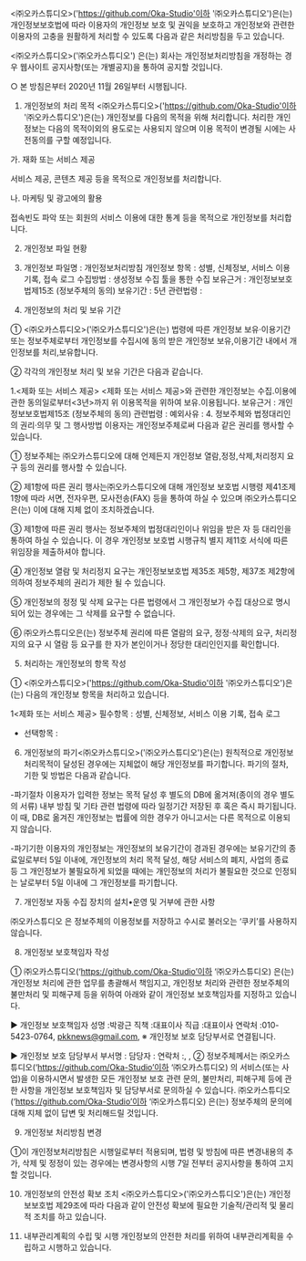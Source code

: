 <㈜오카스튜디오>('https://github.com/Oka-Studio'이하 '㈜오카스튜디오')은(는) 개인정보보호법에 따라 이용자의 개인정보 보호 및 권익을 보호하고 개인정보와 관련한 이용자의 고충을 원활하게 처리할 수 있도록 다음과 같은 처리방침을 두고 있습니다.

<㈜오카스튜디오>('㈜오카스튜디오') 은(는) 회사는 개인정보처리방침을 개정하는 경우 웹사이트 공지사항(또는 개별공지)을 통하여 공지할 것입니다.

○ 본 방침은부터 2020년 11월 26일부터 시행됩니다.


1. 개인정보의 처리 목적 <㈜오카스튜디오>('https://github.com/Oka-Studio'이하 '㈜오카스튜디오')은(는) 개인정보를 다음의 목적을 위해 처리합니다. 처리한 개인정보는 다음의 목적이외의 용도로는 사용되지 않으며 이용 목적이 변경될 시에는 사전동의를 구할 예정입니다.

가. 재화 또는 서비스 제공

서비스 제공, 콘텐츠 제공 등을 목적으로 개인정보를 처리합니다.


나. 마케팅 및 광고에의 활용

접속빈도 파악 또는 회원의 서비스 이용에 대한 통계 등을 목적으로 개인정보를 처리합니다.


2. 개인정보 파일 현황

1. 개인정보 파일명 : 개인정보처리방침
개인정보 항목 : 성별, 신체정보, 서비스 이용 기록, 접속 로그
수집방법 : 생성정보 수집 툴을 통한 수집
보유근거 : 개인정보보호법제15조 (정보주체의 동의)
보유기간 : 5년
관련법령 :


3. 개인정보의 처리 및 보유 기간

① <㈜오카스튜디오>('㈜오카스튜디오')은(는) 법령에 따른 개인정보 보유·이용기간 또는 정보주체로부터 개인정보를 수집시에 동의 받은 개인정보 보유,이용기간 내에서 개인정보를 처리,보유합니다.

② 각각의 개인정보 처리 및 보유 기간은 다음과 같습니다.

1.<제화 또는 서비스 제공>
<제화 또는 서비스 제공>와 관련한 개인정보는 수집.이용에 관한 동의일로부터<3년>까지 위 이용목적을 위하여 보유.이용됩니다.
보유근거 : 개인정보보호법제15조 (정보주체의 동의)
관련법령 :
예외사유 :
4. 정보주체와 법정대리인의 권리·의무 및 그 행사방법 이용자는 개인정보주체로써 다음과 같은 권리를 행사할 수 있습니다.

① 정보주체는 ㈜오카스튜디오에 대해 언제든지 개인정보 열람,정정,삭제,처리정지 요구 등의 권리를 행사할 수 있습니다.

② 제1항에 따른 권리 행사는㈜오카스튜디오에 대해 개인정보 보호법 시행령 제41조제1항에 따라 서면, 전자우편, 모사전송(FAX) 등을 통하여 하실 수 있으며 ㈜오카스튜디오은(는) 이에 대해 지체 없이 조치하겠습니다.

③ 제1항에 따른 권리 행사는 정보주체의 법정대리인이나 위임을 받은 자 등 대리인을 통하여 하실 수 있습니다. 이 경우 개인정보 보호법 시행규칙 별지 제11호 서식에 따른 위임장을 제출하셔야 합니다.

④ 개인정보 열람 및 처리정지 요구는 개인정보보호법 제35조 제5항, 제37조 제2항에 의하여 정보주체의 권리가 제한 될 수 있습니다.

⑤ 개인정보의 정정 및 삭제 요구는 다른 법령에서 그 개인정보가 수집 대상으로 명시되어 있는 경우에는 그 삭제를 요구할 수 없습니다.

⑥ ㈜오카스튜디오은(는) 정보주체 권리에 따른 열람의 요구, 정정·삭제의 요구, 처리정지의 요구 시 열람 등 요구를 한 자가 본인이거나 정당한 대리인인지를 확인합니다.



5. 처리하는 개인정보의 항목 작성

① <㈜오카스튜디오>('https://github.com/Oka-Studio'이하 '㈜오카스튜디오')은(는) 다음의 개인정보 항목을 처리하고 있습니다.

1<제화 또는 서비스 제공>
필수항목 : 성별, 신체정보, 서비스 이용 기록, 접속 로그
- 선택항목 :


6. 개인정보의 파기<㈜오카스튜디오>('㈜오카스튜디오')은(는) 원칙적으로 개인정보 처리목적이 달성된 경우에는 지체없이 해당 개인정보를 파기합니다. 파기의 절차, 기한 및 방법은 다음과 같습니다.

-파기절차
이용자가 입력한 정보는 목적 달성 후 별도의 DB에 옮겨져(종이의 경우 별도의 서류) 내부 방침 및 기타 관련 법령에 따라 일정기간 저장된 후 혹은 즉시 파기됩니다. 이 때, DB로 옮겨진 개인정보는 법률에 의한 경우가 아니고서는 다른 목적으로 이용되지 않습니다.

-파기기한
이용자의 개인정보는 개인정보의 보유기간이 경과된 경우에는 보유기간의 종료일로부터 5일 이내에, 개인정보의 처리 목적 달성, 해당 서비스의 폐지, 사업의 종료 등 그 개인정보가 불필요하게 되었을 때에는 개인정보의 처리가 불필요한 것으로 인정되는 날로부터 5일 이내에 그 개인정보를 파기합니다.



7. 개인정보 자동 수집 장치의 설치•운영 및 거부에 관한 사항

㈜오카스튜디오 은 정보주체의 이용정보를 저장하고 수시로 불러오는 ‘쿠키’를 사용하지 않습니다.

8. 개인정보 보호책임자 작성

① ㈜오카스튜디오(‘https://github.com/Oka-Studio’이하 ‘㈜오카스튜디오) 은(는) 개인정보 처리에 관한 업무를 총괄해서 책임지고, 개인정보 처리와 관련한 정보주체의 불만처리 및 피해구제 등을 위하여 아래와 같이 개인정보 보호책임자를 지정하고 있습니다.

▶ 개인정보 보호책임자
성명 :박광근
직책 :대표이사
직급 :대표이사
연락처 :010-5423-0764, pkknews@gmail.com,
※ 개인정보 보호 담당부서로 연결됩니다.

▶ 개인정보 보호 담당부서
부서명 :
담당자 :
연락처 :, ,
② 정보주체께서는 ㈜오카스튜디오(‘https://github.com/Oka-Studio’이하 ‘㈜오카스튜디오) 의 서비스(또는 사업)을 이용하시면서 발생한 모든 개인정보 보호 관련 문의, 불만처리, 피해구제 등에 관한 사항을 개인정보 보호책임자 및 담당부서로 문의하실 수 있습니다. ㈜오카스튜디오(‘https://github.com/Oka-Studio’이하 ‘㈜오카스튜디오) 은(는) 정보주체의 문의에 대해 지체 없이 답변 및 처리해드릴 것입니다.

9. 개인정보 처리방침 변경

①이 개인정보처리방침은 시행일로부터 적용되며, 법령 및 방침에 따른 변경내용의 추가, 삭제 및 정정이 있는 경우에는 변경사항의 시행 7일 전부터 공지사항을 통하여 고지할 것입니다.



10. 개인정보의 안전성 확보 조치 <㈜오카스튜디오>('㈜오카스튜디오')은(는) 개인정보보호법 제29조에 따라 다음과 같이 안전성 확보에 필요한 기술적/관리적 및 물리적 조치를 하고 있습니다.

1. 내부관리계획의 수립 및 시행
개인정보의 안전한 처리를 위하여 내부관리계획을 수립하고 시행하고 있습니다.
